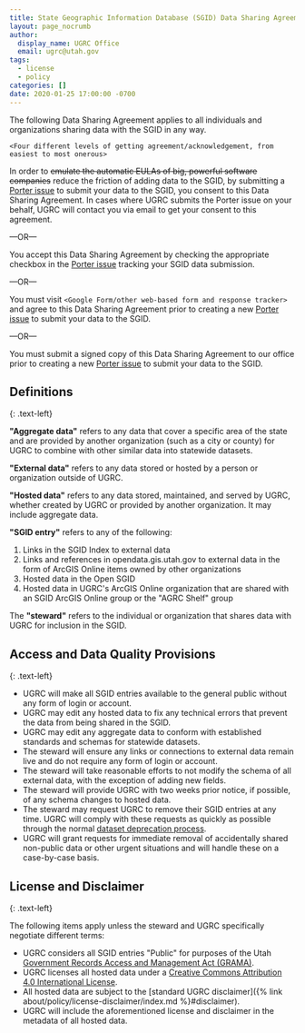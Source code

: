 ```yaml
---
title: State Geographic Information Database (SGID) Data Sharing Agreement
layout: page_nocrumb
author:
  display_name: UGRC Office
  email: ugrc@utah.gov
tags:
  - license
  - policy
categories: []
date: 2020-01-25 17:00:00 -0700
---
```


The following Data Sharing Agreement applies to all individuals and organizations sharing data with the SGID in any way.

`<Four different levels of getting agreement/acknowledgement, from easiest to most onerous>`

In order to ~~emulate the automatic EULAs of big, powerful software companies~~ reduce the friction of adding data to the SGID, by submitting a [Porter issue](https://github.com/agrc/porter/issues) to submit your data to the SGID, you consent to this Data Sharing Agreement. In cases where UGRC submits the Porter issue on your behalf, UGRC will contact you via email to get your consent to this agreement.

—OR—

You accept this Data Sharing Agreement by checking the appropriate checkbox in the [Porter issue](https://github.com/agrc/porter/issues) tracking your SGID data submission.

—OR—

You must visit `<Google Form/other web-based form and response tracker>` and agree to this Data Sharing Agreement prior to creating a new [Porter issue](https://github.com/agrc/porter/issues) to submit your data to the SGID.

—OR—

You must submit a signed copy of this Data Sharing Agreement to our office prior to creating a new [Porter issue](https://github.com/agrc/porter/issues) to submit your data to the SGID.

## Definitions
{: .text-left}

**"Aggregate data"** refers to any data that cover a specific area of the state and are provided by another organization (such as a city or county) for UGRC to combine with other similar data into statewide datasets.

**"External data"** refers to any data stored or hosted by a person or organization outside of UGRC.

**"Hosted data"** refers to any data stored, maintained, and served by UGRC, whether created by UGRC or provided by another organization. It may include aggregate data.

**"SGID entry"** refers to any of the following:

1. Links in the SGID Index to external data
1. Links and references in opendata.gis.utah.gov to external data in the form of ArcGIS Online items owned by other organizations
1. Hosted data in the Open SGID
1. Hosted data in UGRC's ArcGIS Online organization that are shared with an SGID ArcGIS Online group or the "AGRC Shelf" group

The **"steward"** refers to the individual or organization that shares data with UGRC for inclusion in the SGID.

## Access and Data Quality Provisions
{: .text-left}

- UGRC will make all SGID entries available to the general public without any form of login or account.
- UGRC may edit any hosted data to fix any technical errors that prevent the data from being shared in the SGID.
- UGRC may edit any aggregate data to conform with established standards and schemas for statewide datasets.
- The steward will ensure any links or connections to external data remain live and do not require any form of login or account.
- The steward will take reasonable efforts to not modify the schema of all external data, with the exception of adding new fields.
- The steward will provide UGRC with two weeks prior notice, if possible, of any schema changes to hosted data.
- The steward may request UGRC to remove their SGID entries at any time. UGRC will comply with these requests as quickly as possible through the normal [dataset deprecation process](https://github.com/agrc/porter/blob/main/.github/ISSUE_TEMPLATE/2-deprecate-sgid-dataset.md).
- UGRC will grant requests for immediate removal of accidentally shared non-public data or other urgent situations and will handle these on a case-by-case basis.

## License and Disclaimer
{: .text-left}

The following items apply unless the steward and UGRC specifically negotiate different terms:

- UGRC considers all SGID entries "Public" for purposes of the Utah [Government Records Access and Management Act (GRAMA)](https://archives.utah.gov/rim/government-records-law.html).
- UGRC licenses all hosted data under a [Creative Commons Attribution 4.0 International License](https://creativecommons.org/licenses/by/4.0/).
- All hosted data are subject to the [standard UGRC disclaimer]({% link about/policy/license-disclaimer/index.md %}#disclaimer).
- UGRC will include the aforementioned license and disclaimer in the metadata of all hosted data.
